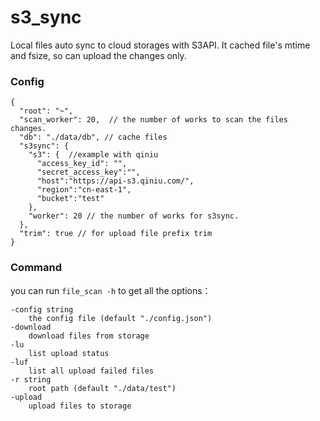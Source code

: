 # s3_sync
Local files auto sync to cloud storages with S3API.
It cached file's mtime and fsize, so can upload the changes only.

### Config

```
{
  "root": "~",
  "scan_worker": 20,  // the number of works to scan the files changes.
  "db": "./data/db", // cache files
  "s3sync": {
    "s3": {  //example with qiniu
      "access_key_id": "",
      "secret_access_key":"",
      "host":"https://api-s3.qiniu.com/",
      "region":"cn-east-1",
      "bucket":"test"
    },
    "worker": 20 // the number of works for s3sync.
  },
  "trim": true // for upload file prefix trim
}

```

### Command

you can run `file_scan -h` to get all the options：

```
-config string
    the config file (default "./config.json")
-download
    download files from storage
-lu
    list upload status
-luf
    list all upload failed files
-r string
    root path (default "./data/test")
-upload
    upload files to storage
```
